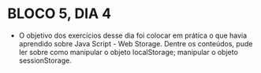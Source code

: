 # BLOCO 5, DIA 4

- O objetivo dos exercícios desse dia foi colocar em prática o que havia aprendido sobre Java Script - Web Storage. Dentre os conteúdos, pude ler sobre como manipular o objeto localStorage; manipular o objeto sessionStorage.